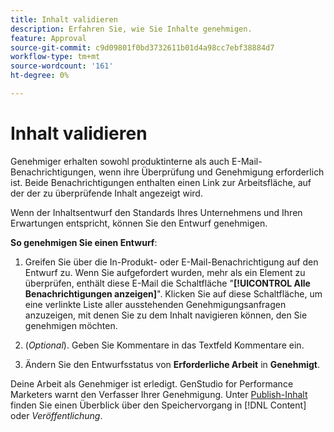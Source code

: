```yaml
---
title: Inhalt validieren
description: Erfahren Sie, wie Sie Inhalte genehmigen.
feature: Approval
source-git-commit: c9d09801f0bd3732611b01d4a98cc7ebf38884d7
workflow-type: tm+mt
source-wordcount: '161'
ht-degree: 0%

---
```



# Inhalt validieren

Genehmiger erhalten sowohl produktinterne als auch E-Mail-Benachrichtigungen, wenn ihre Überprüfung und Genehmigung erforderlich ist. Beide Benachrichtigungen enthalten einen Link zur Arbeitsfläche, auf der der zu überprüfende Inhalt angezeigt wird.

Wenn der Inhaltsentwurf den Standards Ihres Unternehmens und Ihren Erwartungen entspricht, können Sie den Entwurf genehmigen.

**So genehmigen Sie einen Entwurf**:

1. Greifen Sie über die In-Produkt- oder E-Mail-Benachrichtigung auf den Entwurf zu. Wenn Sie aufgefordert wurden, mehr als ein Element zu überprüfen, enthält diese E-Mail die Schaltfläche &quot;**[!UICONTROL Alle Benachrichtigungen anzeigen]**&quot;. Klicken Sie auf diese Schaltfläche, um eine verlinkte Liste aller ausstehenden Genehmigungsanfragen anzuzeigen, mit denen Sie zu dem Inhalt navigieren können, den Sie genehmigen möchten.

1. (_Optional_). Geben Sie Kommentare in das Textfeld Kommentare ein.

1. Ändern Sie den Entwurfsstatus von **Erforderliche Arbeit** in **Genehmigt**.

Deine Arbeit als Genehmiger ist erledigt. GenStudio for Performance Marketers warnt den Verfasser Ihrer Genehmigung. Unter [Publish-Inhalt](./publish-content.md) finden Sie einen Überblick über den Speichervorgang in [!DNL Content] oder _Veröffentlichung_.

